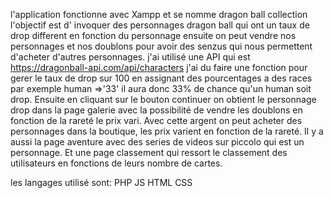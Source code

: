 l'application fonctionne avec Xampp et se nomme dragon ball collection
l'objectif est d' invoquer des personnages dragon ball qui ont un taux de drop different en fonction du personnage
ensuite on peut vendre nos personnages et nos doublons pour avoir des senzus qui nous permettent d'acheter d'autres personnages. j'ai utilisé une API qui est https://dragonball-api.com/api/characters
j'ai du faire une fonction pour gerer le taux de drop sur 100 en assignant des pourcentages a des races par exemple human =>'33' il aura donc 33% de chance qu'un human soit drop.
Ensuite en cliquant sur le bouton continuer on obtient le personnage drop dans la page galerie avec la possibilité de vendre les doublons en fonction de la rareté le prix vari. Avec cette argent on peut acheter des personnages dans la boutique, les prix varient en fonction de la rareté. Il y a aussi la page aventure avec des series de videos sur piccolo qui est un personnage. Et une page classement qui ressort le classement des utilisateurs en fonctions de leurs nombre de cartes. 

les langages utilisé sont:
PHP
JS
HTML
CSS